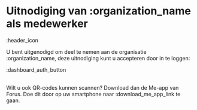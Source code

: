 # Uitnodiging van :organization_name als medewerker

:header_icon

U bent uitgenodigd om deel te nemen aan de organisatie :organization_name, 
deze uitnodiging kunt u accepteren door in te loggen:  

:dashboard_auth_button
&nbsp;  
&nbsp;

Wilt u ook QR-codes kunnen scannen? Download dan de Me-app van Forus.
Doe dit door op uw smartphone naar :download_me_app_link te gaan.